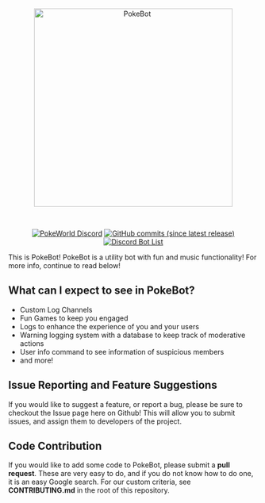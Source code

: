 <div align="center">
  <br />
  <p>
    <a href="http://universedevgroup.net/pokeworld/pokebot/"><img src="http://digitalregion.ml/pokeworld/pokebot/pokebotbannerlogo.png" width="400" alt="PokeBot" /></a>
  </p>
  <br />
  <p>
    <a href="https://discord.me/thedigitalregion"><img src="https://img.shields.io/discord/417088992329334792.svg?colorB=7289DA&label=discord&style=flat-square" alt="PokeWorld Discord" /></a>
    <a href="https://github.com/PokeWorld/PokeBot"><img src="https://img.shields.io/github/commits-since/PokeWorld/PokeBot/latest.svg?style=flat-square" alt="GitHub commits (since latest release)" /></a>
 	<a href="https://discordbots.org/bot/417096530596724737"><img src="https://discordbots.org/api/widget/status/417096530596724737.svg" alt="Discord Bot List" /></a>
  </p>
</div>


This is PokeBot! PokeBot is a utility bot with fun and music functionality! For more info, continue to read below!

## What can I expect to see in PokeBot?
* Custom Log Channels
* Fun Games to keep you engaged
* Logs to enhance the experience of you and your users
* Warning logging system with a database to keep track of moderative actions
* User info command to see information of suspicious members
* and more!

## Issue Reporting and Feature Suggestions

If you would like to suggest a feature, or report a bug, please be sure to checkout the Issue page here on Github! This will allow you to submit issues, and assign them to developers of the project.

## Code Contribution

If you would like to add some code to PokeBot, please submit a **pull request**. These are very easy to do, and if you do not know how to do one, it is an easy Google search. For our custom criteria, see **CONTRIBUTING.md** in the root of this repository.
